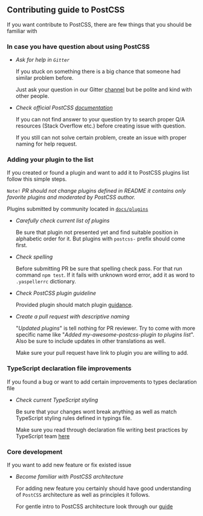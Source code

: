 ## Contributing guide to PostCSS

If you want contribute to PostCSS, there are few things that you should be familiar with

### In case you have question about using PostCSS

- *Ask for help in `Gitter`*

    If you stuck on something there is a big chance that someone had similar problem before.

    Just ask your question in our Gitter [channel](https://gitter.im/postcss/postcss) but be polite and kind with other people.

- *Check official PostCSS [documentation](https://github.com/postcss/postcss/tree/master/docs)*

    If you can not find answer to your question try to search proper Q/A resources (Stack Overflow etc.) before creating issue with question.

   If you still can not solve certain problem, create an issue with proper naming for help request.


### Adding your plugin to the list

If you created or found a plugin and want to add it to PostCSS plugins list follow this simple steps.

`Note!` *PR should not change plugins defined in README it contains only favorite plugins and moderated by PostCSS author.*

Plugins submitted by community located in [`docs/plugins`](https://github.com/postcss/postcss/blob/master/docs/plugins.md)

- *Carefully check current list of plugins*

    Be sure that plugin not presented yet and find suitable position in alphabetic order for it.
    But plugins with `postcss-` prefix should come first.

- *Check spelling*

    Before submitting PR be sure that spelling check pass. For that run command `npm test`.
    If it fails with unknown word error, add it as word to `.yaspellerrc` dictionary.


- *Check PostCSS plugin guideline*

    Provided plugin should match plugin [guidance](https://github.com/postcss/postcss/blob/master/docs/guidelines/plugin.md).

- *Create a pull request with descriptive naming*

   "*Updated plugins*" is tell nothing for PR reviewer. Try to come with more specific name like
    "*Added my-awesome-postcss-plugin to plugins list*". Also be sure to include updates in other translations as well.

    Make sure your pull request have link to plugin you are willing to add.



### TypeScript declaration file improvements

If you found a bug or want to add certain improvements to types declaration file

- *Check current TypeScript styling*

   Be sure that your changes wont break anything as well as match TypeScript styling rules defined in typings file.

   Make sure you read through declaration file writing best practices by TypeScript team [here](https://www.typescriptlang.org/docs/handbook/declaration-files/do-s-and-don-ts.html)

### Core development

If you want to add new feature or fix existed issue

- *Become familiar with PostCSS architecture*

    For adding new feature you certainly should have good understanding of `PostCSS` architecture as well as principles it follows.

    For gentle intro to PostCSS architecture look through our [guide]()

